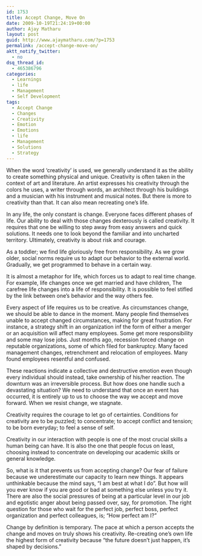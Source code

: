 ```yaml
---
id: 1753
title: Accept Change, Move On
date: 2009-10-19T21:24:19+00:00
author: Ajay Matharu
layout: post
guid: http://www.ajaymatharu.com/?p=1753
permalink: /accept-change-move-on/
aktt_notify_twitter:
  - no
dsq_thread_id:
  - 465386796
categories:
  - Learnings
  - life
  - Management
  - Self Development
tags:
  - Accept Change
  - Changes
  - Creativity
  - Emotion
  - Emotions
  - life
  - Management
  - Solutions
  - Strategy
---
```

When the word &#8216;creativity&#8217; is used, we generally understand it as the ability to create something physical and unique. Creativity is often taken in the context of art and literature. An artist expresses his creativity through the colors he uses, a writer through words, an architect through his buildings and a musician with his instrument and musical notes. But there is more to creativity than that. It can also mean recreating one&#8217;s life.

In any life, the only constant is change. Everyone faces different phases of life. Our ability to deal with those changes dexterously is called creativity. It requires that one be willing to step away from easy answers and quick solutions. It needs one to look beyond the familiar and into uncharted territory. Ultimately, creativity is about risk and courage.

As a toddler; we find life gloriously free from responsibility. As we grow older, social norms require us to adapt our behavior to the external world. Gradually, we get programmed to behave in a certain way.

It is almost a metaphor for life, which forces us to adapt to real time change. For example, life changes once we get married and have children, The carefree life changes into a life of responsibility. It is possible to feel stifled by the link between one&#8217;s behavior and the way others fee.

Every aspect of life requires us to be creative. As circumstances change, we should be able to dance in the moment. Many people find themselves unable to accept changed circumstances, making for great frustration. For instance, a strategy shift in an organization inf the form of either a merger or an acquisition will affect many employees. Some get more responsibility and some may lose jobs. Just months ago, recession forced change on reputable organizations, some of which filed for bankruptcy. Many faced management changes, retrenchment and relocation of employees. Many found employees resentful and confused.

These reactions indicate a collective and destructive emotion even though every individual should instead, take ownership of his/her reaction. The downturn was an irreversible process. But how does one handle such a devastating situation? We need to understand that once an event has occurred, it is entirely up to us to choose the way we accept and move forward. When we resist change, we stagnate.

Creativity requires the courage to let go of certainties. Conditions for creativity are to be puzzled; to concentrate; to accept conflict and tension; to be born everyday; to feel a sense of self.

Creativity in our interaction with people is one of the most crucial skills a human being can have. It is also the one that people focus on least, choosing instead to concentrate on developing our academic skills or general knowledge. 

So, what is it that prevents us from accepting change? Our fear of failure because we underestimate our capacity to learn new things. It appears unthinkable because the mind says, &#8220;I am best at what I do&#8221;. But how will you ever know if you are good or bad at something else unless you try it. There are also the social pressures of being at a particular level in our job and egotistic anger about being passed over, say, for promotion. The right question for those who wait for the perfect job, perfect boss, perfect organization and perfect colleagues, is; &#8220;How perfect am I?&#8221;

Change by definition is temporary. The pace at which a person accepts the change and moves on truly shows his creativity. Re-creating one&#8217;s own life the highest form of creativity because &#8220;the future doesn&#8217;t just happen, it&#8217;s shaped by decisions.&#8221;